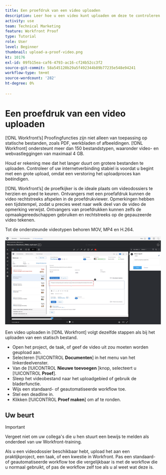```yaml
---
title: Een proefdruk van een video uploaden
description: Leer hoe u een video kunt uploaden om deze te controleren [!DNL  Workfront].
activity: use
team: Technical Marketing
feature: Workfront Proof
type: Tutorial
role: User
level: Beginner
thumbnail: upload-a-proof-video.png
kt: 10176
exl-id: 09fb15ea-caf6-4793-ac16-cf24b52cc3f2
source-git-commit: 58a545120b29a5f492344b89b77235e548e94241
workflow-type: tm+mt
source-wordcount: '282'
ht-degree: 0%

---
```


# Een proefdruk van een video uploaden

[!DNL Workfront’s] Proofingfuncties zijn niet alleen van toepassing op statische bestanden, zoals PDF, werkbladen of afbeeldingen. [!DNL Workfront] ondersteunt meer dan 150 bestandstypen, waaronder video- en webvastleggingen van maximaal 4 GB.

Houd er rekening mee dat het langer duurt om grotere bestanden te uploaden. Controleer of uw internetverbinding stabiel is voordat u begint met een grote upload, omdat een verstoring het uploadproces kan beëindigen.

<!-- For a complete list of uploadable file types, see the article, Supported proofing file types. -->

[!DNL Workfront’s] de proefkijker is de ideale plaats om videodossiers te herzien en goed te keuren. Ontvangers met een proefafdruk kunnen de video rechtstreeks afspelen in de proefdrukviewer. Opmerkingen hebben een tijdstempel, zodat u precies weet naar welk deel van de video de opmerking verwijst. Ontvangers van proefdrukken kunnen zelfs de opmaakgereedschappen gebruiken en rechtstreeks op de gepauzeerde video tekenen.

Tot de ondersteunde videotypen behoren MOV, MP4 en H.264. <!-- Check the supported file types list to make sure the video type you use is compatible with Workfront’s proofing features.-->

![Een afbeelding van opmaakcodes in een videoproefbestand.](assets/upload-a-proof-of-a-video.png)

Een video uploaden in [!DNL Workfront] volgt dezelfde stappen als bij het uploaden van een statisch bestand.

* Open het project, de taak, of geef de video uit zou moeten worden geupload aan.
* Selecteren [!UICONTROL **Documenten**] in het menu van het linkerdeelvenster.
* Van de [!UICONTROL **Nieuwe toevoegen** ]knop, selecteert u [!UICONTROL **Proef**].
* Sleep het videobestand naar het uploadgebied of gebruik de bladerfunctie.
* Wijs een standaard- of geautomatiseerde workflow toe.
* Stel een deadline in.
* Klikken [!UICONTROL **Proef maken**] om af te ronden.

## Uw beurt

>[!IMPORTANT]
>
>Vergeet niet om uw collega&#39;s die u hen stuurt een bewijs te melden als onderdeel van uw Workfront-training.


Als u een videodossier beschikbaar hebt, upload het aan een praktijkproject, een taak, of een kwestie in Workfront. Pas een standaard- of geautomatiseerde workflow toe die vergelijkbaar is met de workflow die u normaal gebruikt, of pas de workflow zelf toe als u al weet wat deze is.

